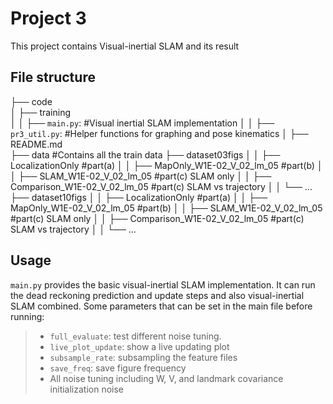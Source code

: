 # Project 3
This project contains Visual-inertial SLAM and its result

## File structure

├── code  
│   ├── training  
│   │   ├── `main.py`: #Visual inertial SLAM implementation 
│   │   ├── `pr3_util.py`:  #Helper functions for graphing and pose kinematics
│   ├── README.md  
├── data  #Contains all the train data
├── dataset03figs
│   │   ├── LocalizationOnly #part(a)
│   │   ├── MapOnly_W1E-02_V_02_lm_05 #part(b)
│   │   ├── SLAM_W1E-02_V_02_lm_05 #part(c) SLAM only
│   │   ├── Comparison_W1E-02_V_02_lm_05 #part(c) SLAM vs trajectory
│   │   └── ...    
├── dataset10figs
│   │   ├── LocalizationOnly #part(a)
│   │   ├── MapOnly_W1E-02_V_02_lm_05 #part(b)
│   │   ├── SLAM_W1E-02_V_02_lm_05 #part(c) SLAM only
│   │   ├── Comparison_W1E-02_V_02_lm_05 #part(c) SLAM vs trajectory
│   │   └── ...    


## Usage 

`main.py` provides the basic visual-inertial SLAM implementation. It can run the dead reckoning prediction and update steps and also visual-inertial SLAM combined. Some parameters that can be set in the main file before running:
> - `full_evaluate`: test different noise tuning.
> - `live_plot_update`: show a live updating plot
> - `subsample_rate`: subsampling the feature files
> - `save_freq`: save figure frequency
> - All noise tuning including W, V, and landmark covariance initialization noise